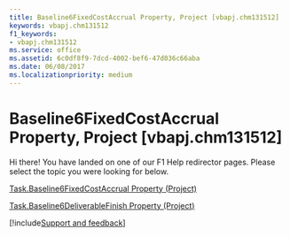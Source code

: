 ```yaml
---
title: Baseline6FixedCostAccrual Property, Project [vbapj.chm131512]
keywords: vbapj.chm131512
f1_keywords:
- vbapj.chm131512
ms.service: office
ms.assetid: 6c0df8f9-7dcd-4002-bef6-47d036c66aba
ms.date: 06/08/2017
ms.localizationpriority: medium
---
```



# Baseline6FixedCostAccrual Property, Project [vbapj.chm131512]

Hi there! You have landed on one of our F1 Help redirector pages. Please select the topic you were looking for below.

[Task.Baseline6FixedCostAccrual Property (Project)](https://msdn.microsoft.com/library/8ffe5ae4-0168-a12f-3882-7b03c50ab4aa%28Office.15%29.aspx)

[Task.Baseline6DeliverableFinish Property (Project)](https://msdn.microsoft.com/library/b755893a-6481-4898-57a2-c8b989d2ff2b%28Office.15%29.aspx)

[!include[Support and feedback](~/includes/feedback-boilerplate.md)]